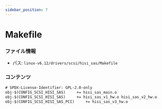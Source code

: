 ```yaml
---
sidebar_position: 7
---
```

# Makefile

### ファイル情報

- パス: `linux-v6.12/drivers/scsi/hisi_sas/Makefile`

### コンテンツ

```txt
# SPDX-License-Identifier: GPL-2.0-only
obj-$(CONFIG_SCSI_HISI_SAS)		+= hisi_sas_main.o
obj-$(CONFIG_SCSI_HISI_SAS)		+= hisi_sas_v1_hw.o hisi_sas_v2_hw.o
obj-$(CONFIG_SCSI_HISI_SAS_PCI)		+= hisi_sas_v3_hw.o

```
